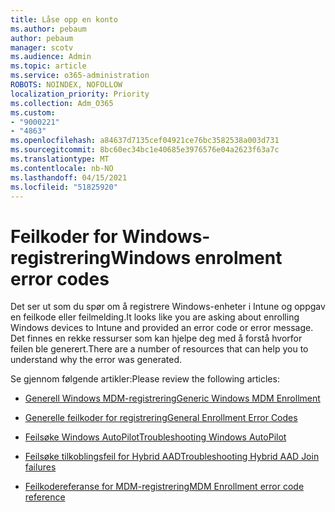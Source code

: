```yaml
---
title: Låse opp en konto
ms.author: pebaum
author: pebaum
manager: scotv
ms.audience: Admin
ms.topic: article
ms.service: o365-administration
ROBOTS: NOINDEX, NOFOLLOW
localization_priority: Priority
ms.collection: Adm_O365
ms.custom:
- "9000221"
- "4863"
ms.openlocfilehash: a84637d7135cef04921ce76bc3582538a003d731
ms.sourcegitcommit: 8bc60ec34bc1e40685e3976576e04a2623f63a7c
ms.translationtype: MT
ms.contentlocale: nb-NO
ms.lasthandoff: 04/15/2021
ms.locfileid: "51825920"
---
```

# <a name="windows-enrolment-error-codes"></a><span data-ttu-id="0b727-102">Feilkoder for Windows-registrering</span><span class="sxs-lookup"><span data-stu-id="0b727-102">Windows enrolment error codes</span></span>

<span data-ttu-id="0b727-103">Det ser ut som du spør om å registrere Windows-enheter i Intune og oppgav en feilkode eller feilmelding.</span><span class="sxs-lookup"><span data-stu-id="0b727-103">It looks like you are asking about enrolling Windows devices to Intune and provided an error code or error message.</span></span> <span data-ttu-id="0b727-104">Det finnes en rekke ressurser som kan hjelpe deg med å forstå hvorfor feilen ble generert.</span><span class="sxs-lookup"><span data-stu-id="0b727-104">There are a number of resources that can help you to understand why the error was generated.</span></span>
 
<span data-ttu-id="0b727-105">Se gjennom følgende artikler:</span><span class="sxs-lookup"><span data-stu-id="0b727-105">Please review the following articles:</span></span>

- [<span data-ttu-id="0b727-106">Generell Windows MDM-registrering</span><span class="sxs-lookup"><span data-stu-id="0b727-106">Generic Windows MDM Enrollment</span></span>](https://docs.microsoft.com/mem/intune/enrollment/troubleshoot-windows-enrollment-errors)

- [<span data-ttu-id="0b727-107">Generelle feilkoder for registrering</span><span class="sxs-lookup"><span data-stu-id="0b727-107">General Enrollment Error Codes</span></span>](https://docs.microsoft.com/mem/intune/enrollment/troubleshoot-device-enrollment-in-intune#general-enrollment-error-codes)

- [<span data-ttu-id="0b727-108">Feilsøke Windows AutoPilot</span><span class="sxs-lookup"><span data-stu-id="0b727-108">Troubleshooting Windows AutoPilot</span></span>](https://docs.microsoft.com/windows/deployment/windows-autopilot/troubleshooting)

- [<span data-ttu-id="0b727-109">Feilsøke tilkoblingsfeil for Hybrid AAD</span><span class="sxs-lookup"><span data-stu-id="0b727-109">Troubleshooting Hybrid AAD Join failures</span></span>](https://docs.microsoft.com/azure/active-directory/devices/troubleshoot-hybrid-join-windows-current)

- [<span data-ttu-id="0b727-110">Feilkodereferanse for MDM-registrering</span><span class="sxs-lookup"><span data-stu-id="0b727-110">MDM Enrollment error code reference</span></span>](https://docs.microsoft.com/windows/win32/mdmreg/mdm-registration-constants)
